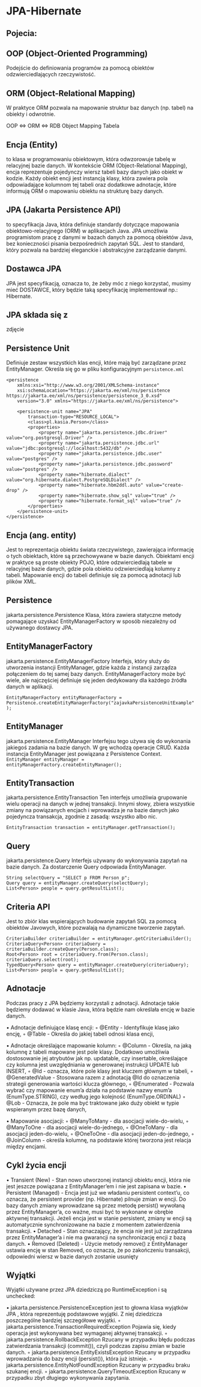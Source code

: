 # JPA-Hibernate
 
## Pojecia:

## OOP (Object-Oriented Programming)
Podejście do definiowania programów za pomocą obiektów odzwierciedlających rzeczywistość.

## ORM (Object-Relational Mapping)
W praktyce ORM pozwala na mapowanie struktur baz danych (np. tabel) na obiekty i odwrotnie.

OOP <=> ORM  <=> RDB
Object  Mapping  Tabela

## Encja (Entity)
to klasa w programowaniu obiektowym, która odwzorowuje tabelę w relacyjnej bazie danych. W kontekście ORM (Object-Relational Mapping), encja reprezentuje pojedynczy wiersz tabeli bazy danych jako obiekt w kodzie. Każdy obiekt encji jest instancją klasy, która zawiera pola odpowiadające kolumnom tej tabeli oraz dodatkowe adnotacje, które informują ORM o mapowaniu obiektu na strukturę bazy danych.

## JPA (Jakarta Persistence API)
 to specyfikacja Java, która definiuje standardy dotyczące mapowania obiektowo-relacyjnego (ORM) w aplikacjach Java. 
 JPA umożliwia programistom pracę z danymi w bazach danych za pomocą obiektów Java, bez konieczności pisania bezpośrednich zapytań SQL. 
 Jest to standard, który pozwala na bardziej eleganckie i abstrakcyjne zarządzanie danymi.
 
 
## Dostawca JPA
JPA jest specyfikacją, oznacza to, że żeby móc z niego korzystać, musimy mieć DOSTAWCE, który będzie taką specyfikację implementował np.: Hibernate.

## JPA składa się z 
zdjęcie


## Persistence Unit
Definiuje zestaw wszystkich klas encji, które mają być zarządzane przez EntityManager. Określa się go w pliku konfiguracyjnym `persistence.xml`
```
<persistence
	xmlns:xsi="http://www.w3.org/2001/XMLSchema-instance"
	xsi:schemaLocation="https://jakarta.ee/xml/ns/persistence https://jakarta.ee/xml/ns/persistence/persistence_3_0.xsd"
	version="3.0" xmlns="https://jakarta.ee/xml/ns/persistence">

	<persistence-unit name="JPA"
		transaction-type="RESOURCE_LOCAL">
		<class>pl.kasia.Person</class>
		<properties>
			<property name="jakarta.persistence.jdbc.driver" value="org.postgresql.Driver" />
			<property name="jakarta.persistence.jdbc.url" value="jdbc:postgresql://localhost:5432/db" />
			<property name="jakarta.persistence.jdbc.user" value="postgres" />
			<property name="jakarta.persistence.jdbc.password" value="postgres" />
			<property name="hibernate.dialect" value="org.hibernate.dialect.PostgreSQLDialect" />
			<property name="hibernate.hbm2ddl.auto" value="create-drop" />
			<property name="hibernate.show_sql" value="true" />
			<property name="hibernate.format_sql" value="true" />
		</properties>
	</persistence-unit>
</persistence>
```

## Encja (ang. entity)
Jest to reprezentacja obiektu świata rzeczywistego, zawierająca informację o tych obiektach, które są przechowywane w bazie danych. 
Obiektami encji w praktyce są proste obiekty POJO, które odzwierciedlają tabele w relacyjnej bazie danych, gdzie pola obiektu odzwierciedlają kolumny z tabeli.
Mapowanie encji do tabeli definiuje się za pomocą adnotacji lub plików XML.

## Persistence
jakarta.persistence.Persistence Klasa, która zawiera statyczne metody pomagające uzyskać EntityManagerFactory w sposób niezależny od używanego dostawcy JPA.




## EntityManagerFactory
jakarta.persistence.EntityManagerFactory Interfejs, który służy do utworzenia instancji EntityManager, gdzie każda z instancji zarządza
połączeniem do tej samej bazy danych. EntityManagerFactory może być wiele, ale najczęściej definiuje
się jeden dedykowany dla każdego źródła danych w aplikacji. 

`EntityManagerFactory entityManagerFactory = Persistence.createEntityManagerFactory("zajavkaPersistenceUnitExample");`

## EntityManager
jakarta.persistence.EntityManager Interfejsu tego używa się do wykonania jakiegoś zadania na bazie danych. W grę wchodzą operacje CRUD. 
Każda instancja EntityManager jest powiązana z Persistence Context. 
`EntityManager entityManager = entityManagerFactory.createEntityManager();`


## EntityTransaction
jakarta.persistence.EntityTransaction Ten interfejs umożliwia grupowanie wielu operacji na danych w jednej transakcji. 
Innymi słowy, zbiera wszystkie zmiany na powiązanych encjach i wprowadza je na bazie danych jako pojedyncza transakcja, zgodnie z zasadą: wszystko albo nic. 
 
`EntityTransaction transaction = entityManager.getTransaction();`

## Query
jakarta.persistence.Query Interfejs używany do wykonywania zapytań na bazie danych. Za dostarczenie Query odpowiada EntityManager.
``` 
String selectQuery = "SELECT p FROM Person p";
Query query = entityManager.createQuery(selectQuery);
List<Person> people = query.getResultList();
```

## Criteria API
Jest to zbiór klas wspierających budowanie zapytań SQL za pomocą obiektów Javowych, które pozwalają na dynamiczne tworzenie zapytań.
```
CriteriaBuilder criteriaBuilder = entityManager.getCriteriaBuilder();
CriteriaQuery<Person> criteriaQuery = criteriaBuilder.createQuery(Person.class);
Root<Person> root = criteriaQuery.from(Person.class);
criteriaQuery.select(root);
TypedQuery<Person> query = entityManager.createQuery(criteriaQuery);
List<Person> people = query.getResultList();
```


## Adnotacje
Podczas pracy z JPA będziemy korzystali z adnotacji. Adnotacje takie będziemy dodawać w klasie Java,
która będzie nam określała encję w bazie danych.  

• Adnotacje definiujące klasę encji:
◦ @Entity - Identyfikuje klasę jako encję,
◦ @Table - Określa do jakiej tabeli odnosi klasa encji,

• Adnotacje określające mapowanie kolumn:
◦ @Column - Określa, na jaką kolumnę z tabeli mapowane jest pole klasy. Dodatkowo umożliwia
dostosowanie jej atrybutów jak np. updatable, czy insertable, określające czy kolumna jest
uwzględniania w generowanej instrukcji UPDATE lub INSERT,
◦ @Id - oznacza, które pole klasy jest kluczem głównym w tabeli,
◦ @GeneratedValue - Stosowana razem z adnotacją @Id do oznaczenia strategii generowania
wartości klucza głównego,
◦ @Enumerated - Pozwala wybrać czy mapowanie enum’a działa na podstawie nazwy enum’a
(EnumType.STRING), czy według jego kolejność (EnumType.ORDINAL)
◦ @Lob - Oznacza, że pole ma być traktowane jako duży obiekt w typie wspieranym przez bazę
danych,

• Mapowanie asocjacji:
◦ @ManyToMany - dla asocjacji wiele-do-wielu,
◦ @ManyToOne - dla asocjacji wiele-do-jednego,
◦ @OneToMany - dla asocjacji jeden-do-wielu,
◦ @OneToOne - dla asocjacji jeden-do-jednego,
◦ @JoinColumn - określa kolumnę, na podstawie której tworzona jest relacja między encjami.


## Cykl życia encji
• Transient (New) - Stan nowo utworzonej instancji obiektu encji, która nie jest jeszcze powiązana z
EntityManager’em i nie jest zapisana w bazie.
• Persistent (Managed) - Encja jest już we władaniu persistent context’u, co oznacza, że persistent
provider (np. Hibernate) pilnuje zmian w encji. Do bazy danych zmiany wprowadzane są przez
metodę persist() wywołaną przez EntityManager’a, co ważne, musi być to wykonane w obrębie
aktywnej transakcji. Jeżeli encja jest w stanie persistent, zmiany w encji są automatycznie
synchronizowane na bazie z momentem zatwierdzenia transakcji.
• Detached - Stan oznaczający, że encja nie jest już zarządzana przez EntityManager’a i nie ma
gwarancji na synchronizację encji z bazą danych.
• Removed (Deleted) - Użycie metody remove() z EntityManager ustawia encję w stan Removed, co
oznacza, że po zakończeniu transakcji, odpowiedni wiersz w bazie danych zostanie usunięty


## Wyjątki
Wyjątki używane przez JPA dziedziczą po RuntimeException i są unchecked:

• jakarta.persistence.PersistenceException
 jest to głowna klasa wyjątków JPA , która reprezentuję podstawowe wyjątki. 
Z niej dziedzicza poszczególne bardziej szczegółowe wyjątki.
◦ jakarta.persistence.TransactionRequiredException
Pojawia się, kiedy operacja jest wykonywana bez wymaganej aktywnej transakcji.
◦ jakarta.persistence.RollbackException
Rzucany w przypadku błędu podczas zatwierdzania transakcji (commit()), czyli podczas zapisu
zmian w bazie danych.
◦ jakarta.persistence.EntityExistsException
Rzucany w przypadku wprowadzania do bazy encji (persist()), która już istnieje.
◦ jakarta.persistence.EntityNotFoundException
Rzucany w przypadku braku szukanej encji.
◦ jakarta.persistence.QueryTimeoutException
Rzucany w przypadku zbyt długiego wykonywania zapytania.


